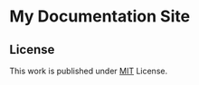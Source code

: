 # My Documentation Site

## License

This work is published under [MIT](https://github.com/cotes2020/chirpy-starter/blob/master/LICENSE) License.
